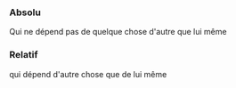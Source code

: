 ### Absolu
Qui ne dépend pas de quelque chose d'autre que lui même

### Relatif
qui dépend d'autre chose que de lui même